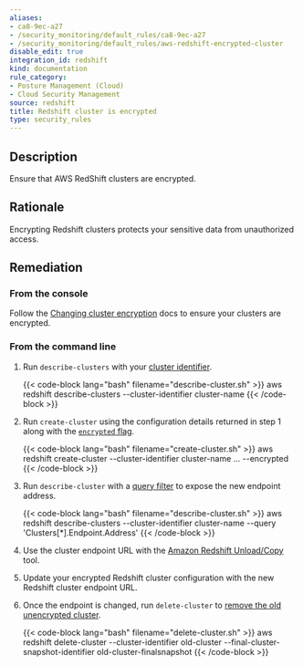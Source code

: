 ```yaml
---
aliases:
- ca8-9ec-a27
- /security_monitoring/default_rules/ca8-9ec-a27
- /security_monitoring/default_rules/aws-redshift-encrypted-cluster
disable_edit: true
integration_id: redshift
kind: documentation
rule_category:
- Posture Management (Cloud)
- Cloud Security Management
source: redshift
title: Redshift cluster is encrypted
type: security_rules
---
```


## Description

Ensure that AWS RedShift clusters are encrypted.

## Rationale

Encrypting Redshift clusters protects your sensitive data from unauthorized access.

## Remediation

### From the console

Follow the [Changing cluster encryption][5] docs to ensure your clusters are encrypted.

### From the command line

1. Run `describe-clusters` with your [cluster identifier][1].

    {{< code-block lang="bash" filename="describe-cluster.sh" >}}
    aws redshift describe-clusters
        --cluster-identifier cluster-name
    {{< /code-block >}}

2. Run `create-cluster` using the configuration details returned in step 1 along with the [`encrypted` flag][2].

    {{< code-block lang="bash" filename="create-cluster.sh" >}}
    aws redshift create-cluster
        --cluster-identifier cluster-name
        ...
        --encrypted
    {{< /code-block >}}

3. Run `describe-cluster` with a [query filter][1] to expose the new endpoint address.

    {{< code-block lang="bash" filename="describe-cluster.sh" >}}
    aws redshift describe-clusters
        --cluster-identifier cluster-name
        --query 'Clusters[*].Endpoint.Address'
    {{< /code-block >}}

4. Use the cluster endpoint URL with the [Amazon Redshift Unload/Copy][3] tool.

5. Update your encrypted Redshift cluster configuration with the new Redshift cluster endpoint URL.

6. Once the endpoint is changed, run `delete-cluster` to [remove the old unencrypted cluster][4].

    {{< code-block lang="bash" filename="delete-cluster.sh" >}}
    aws redshift delete-cluster
        --cluster-identifier old-cluster
        --final-cluster-snapshot-identifier old-cluster-finalsnapshot
    {{< /code-block >}}

[1]: https://awscli.amazonaws.com/v2/documentation/api/latest/reference/redshift/describe-clusters.html
[2]: https://awscli.amazonaws.com/v2/documentation/api/latest/reference/redshift/create-cluster.html
[3]: https://github.com/awslabs/amazon-redshift-utils/tree/master/src/UnloadCopyUtility
[4]: https://awscli.amazonaws.com/v2/documentation/api/latest/reference/redshift/delete-cluster.html
[5]: https://docs.aws.amazon.com/redshift/latest/mgmt/changing-cluster-encryption.html
